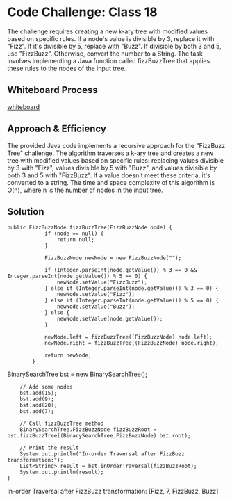 # Code Challenge: Class 18
The challenge requires creating a new k-ary tree with modified values based on specific rules. If a node's value is divisible by 3, replace it with "Fizz". If it's divisible by 5, replace with "Buzz". If divisible by both 3 and 5, use "FizzBuzz". Otherwise, convert the number to a String. The task involves implementing a Java function called fizzBuzzTree that applies these rules to the nodes of the input tree.

## Whiteboard Process
[whiteboard](./Screenshot%20(495).png)
## Approach & Efficiency
The provided Java code implements a recursive approach for the "FizzBuzz Tree" challenge. The algorithm traverses a k-ary tree and creates a new tree with modified values based on specific rules: replacing values divisible by 3 with "Fizz", values divisible by 5 with "Buzz", and values divisible by both 3 and 5 with "FizzBuzz". If a value doesn't meet these criteria, it's converted to a string. The time and space complexity of this algorithm is O(n), where n is the number of nodes in the input tree.

## Solution
```
public FizzBuzzNode fizzBuzzTree(FizzBuzzNode node) {
            if (node == null) {
                return null;
            }

            FizzBuzzNode newNode = new FizzBuzzNode("");

            if (Integer.parseInt(node.getValue()) % 3 == 0 && Integer.parseInt(node.getValue()) % 5 == 0) {
                newNode.setValue("FizzBuzz");
            } else if (Integer.parseInt(node.getValue()) % 3 == 0) {
                newNode.setValue("Fizz");
            } else if (Integer.parseInt(node.getValue()) % 5 == 0) {
                newNode.setValue("Buzz");
            } else {
                newNode.setValue(node.getValue());
            }

            newNode.left = fizzBuzzTree((FizzBuzzNode) node.left);
            newNode.right = fizzBuzzTree((FizzBuzzNode) node.right);

            return newNode;
        }
```
BinarySearchTree bst = new BinarySearchTree();

        // Add some nodes
        bst.add(15);
        bst.add(9);
        bst.add(20);
        bst.add(7);

        // Call fizzBuzzTree method
        BinarySearchTree.FizzBuzzNode fizzBuzzRoot = bst.fizzBuzzTree((BinarySearchTree.FizzBuzzNode) bst.root);

        // Print the result
        System.out.println("In-order Traversal after FizzBuzz transformation:");
        List<String> result = bst.inOrderTraversal(fizzBuzzRoot);
        System.out.println(result);
    }
In-order Traversal after FizzBuzz transformation:
[Fizz, 7, FizzBuzz, Buzz]
